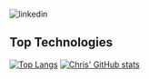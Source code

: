 <!--
**ChrisRyan2210/ChrisRyan2210** is a ✨ _special_ ✨ repository because its `README.md` (this file) appears on your GitHub profile.

Here are some ideas to get you started:

- 🔭 I’m currently working on ...
- 🌱 I’m currently learning ...
- 👯 I’m looking to collaborate on ...
- 🤔 I’m looking for help with ...
- 💬 Ask me about ...
- 📫 How to reach me: ...
- 😄 Pronouns: ...
- ⚡ Fun fact: ...
-->

![linkedin](https://img.shields.io/badge/Linkedin-0e76a8?style=for-the-badge&logo=Linkedin&logoColor=white)

## Top Technologies

[![Top Langs](https://github-readme-stats.vercel.app/api/top-langs/?username=ChrisRyan2210&layout=compact&width=350)](https://github.com/ChrisRyan2210/github-readme-stats)
[![Chris' GitHub stats](https://github-readme-stats.vercel.app/api?username=ChrisRyan2210&show_icons=true&width=350)](https://github.com/ChrisRyan2210/github-readme-stats)
